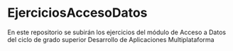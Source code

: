 # EjerciciosAccesoDatos

En este repositorio se subirán los ejercicios del módulo de Acceso a Datos del ciclo de grado superior Desarrollo de Aplicaciones Multiplataforma
